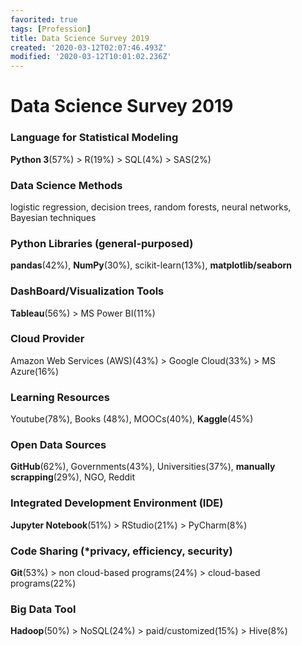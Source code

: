 ```yaml
---
favorited: true
tags: [Profession]
title: Data Science Survey 2019
created: '2020-03-12T02:07:46.493Z'
modified: '2020-03-12T10:01:02.236Z'
---
```


# Data Science Survey 2019

### Language for Statistical Modeling
**Python 3**(57%) > R(19%) > SQL(4%) > SAS(2%)

### Data Science Methods
logistic regression, decision trees, random forests, neural networks, Bayesian techniques

### Python Libraries (general-purposed)
**pandas**(42%), **NumPy**(30%), scikit-learn(13%), **matplotlib/seaborn**

### DashBoard/Visualization Tools
**Tableau**(56%) > MS Power BI(11%)

### Cloud Provider
Amazon Web Services (AWS)(43%) > Google Cloud(33%) > MS Azure(16%)

### Learning Resources
Youtube(78%), Books (48%), MOOCs(40%), **Kaggle**(45%)

### Open Data Sources
**GitHub**(62%), Governments(43%), Universities(37%), **manually scrapping**(29%), NGO, Reddit

### Integrated Development Environment (IDE)
**Jupyter Notebook**(51%) > RStudio(21%) > PyCharm(8%)

### Code Sharing (*privacy, efficiency, security)
**Git**(53%) > non cloud-based programs(24%) > cloud-based programs(22%)

### Big Data Tool
**Hadoop**(50%) > NoSQL(24%) > paid/customized(15%) > Hive(8%)

